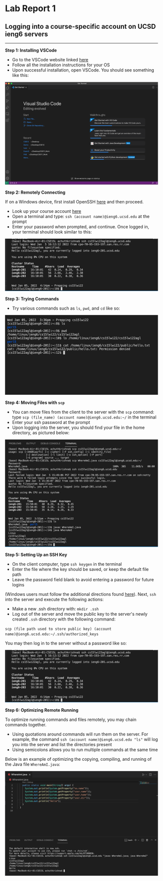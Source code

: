 # Lab Report 1
## Logging into a course-specific account on UCSD ieng6 servers
---
**Step 1: Installing VSCode**

- Go to the VSCode website linked [here](https://code.visualstudio.com/)
- Follow all the installation instructions for your OS
- Upon successful installation, open VSCode. You should see something like this:

![Image](LabScreenshot1.png)

**Step 2: Remotely Connecting**

If on a Windows device, first install OpenSSH [here](https://docs.microsoft.com/en-us/windows-server/administration/openssh/openssh_install_firstuse) and then proceed.

- Look up your course account [here](https://sdacs.ucsd.edu/~icc/index.php)
- Open a terminal and type:
`ssh (account name)@ieng6.ucsd.edu` at the prompt
- Enter your password when prompted, and continue. Once logged in, your terminal should look similar to this:

![Image](LabScreenshot2.png)

**Step 3: Trying Commands**

- Try various commands such as `ls`, `pwd`, and `cd` like so:

![Image](LabScreenshot3.png)

**Step 4: Moving Files with `scp`**

- You can move files from the client to the server with the `scp` command: 
type `scp (file_name) (account name)@ieng6.ucsd.edu:~/` in the terminal
- Enter your ssh password at the prompt
- Upon logging into the server, you should find your file in the home directory, as pictured below:

![Image](LabScreenshot4.png)


**Step 5: Setting Up an SSH Key**

- On the client computer, type `ssh keygen` in the terminal
- Enter the file where the key should be saved, or keep the default file path
- Leave the password field blank to avoid entering a password for future logins 

(Windows users must follow the additional directions found [here](https://docs.microsoft.com/en-us/windows-server/administration/openssh/openssh_keymanagement#user-key-generation)).
Next, `ssh` into the server and execute the following actions:

- Make a new .ssh directory with: `mkdir .ssh`
- Log out of the server and move the public key to the server's newly created `.ssh` directory with the following command:

`scp (file path used to store public key) (account name)@ieng6.ucsd.edu:~/.ssh/authorized_keys`

You may then log in to the server without a password like so:

![Image](LabScreenshot5.png)

**Step 6: Optimizing Remote Running**

To optimize running commands and files remotely, you may chain commands together.

- Using quotations around commands will run them on the server. For example, the command `ssh (account name)@ieng6.ucsd.edu "ls"` will log you into the server and list the directories present
- Using semicolons allows you to run multiple commands at the same time

Below is an example of optimizing the copying, compiling, and running of the Java file `WhereAmI.java`:

![Image](LabScreenshot6.png)